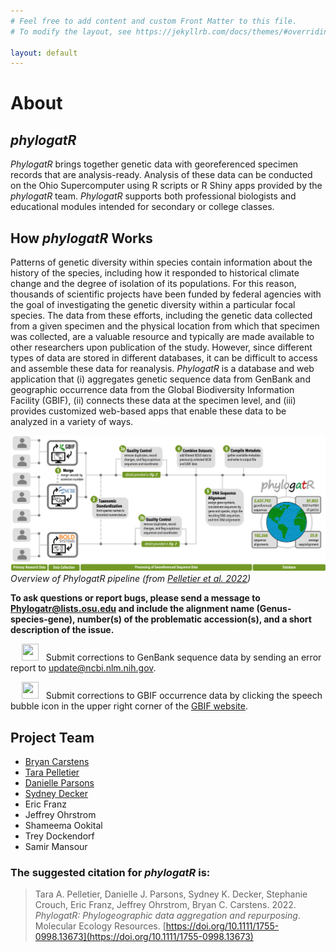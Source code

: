 ```yaml
---
# Feel free to add content and custom Front Matter to this file.
# To modify the layout, see https://jekyllrb.com/docs/themes/#overriding-theme-defaults

layout: default
---
```


# About

## *phylogatR*

*PhylogatR* brings together genetic data with georeferenced specimen records that are analysis-ready. Analysis of these data can be conducted on the Ohio Supercomputer using R scripts or R Shiny apps provided by the *phylogatR* team. *PhylogatR* supports both professional biologists and educational modules intended for secondary or college classes.

## How *phylogatR* Works

Patterns of genetic diversity within species contain information about the history of the species, including how it responded to historical climate change and the degree of isolation of its populations. For this reason, thousands of scientific projects have been funded by federal agencies with the goal of investigating the genetic diversity within a particular focal species. The data from these efforts, including the genetic data collected from a given specimen and the physical location from which that specimen was collected, are a valuable resource and typically are made available to other researchers upon publication of the study. However, since different types of data are stored in different databases, it can be difficult to access and assemble these data for reanalysis. *PhylogatR* is a database and web application that (i) aggregates genetic sequence data from GenBank and geographic occurrence data from the Global Biodiversity Information Facility (GBIF), (ii) connects these data at the specimen level, and (iii) provides customized web-based apps that enable these data to be analyzed in a variety of ways.

![pipeline](/assets/images/pipeline.jpg)
*Overview of PhylogatR pipeline (from [Pelletier et al. 2022](https://doi.org/10.1111/1755-0998.13673))*

**To ask questions or report bugs, please send a message to [Phylogatr@lists.osu.edu](mailto:Phylogatr@lists.osu.edu) and include the alignment name (Genus-species-gene), number(s) of the  problematic accession(s), and a short description of the issue.**

&emsp; <img src="https://raw.githubusercontent.com/FortAwesome/Font-Awesome/6.x/svgs/solid/dna.svg" width="27" height="27"> &nbsp; Submit corrections to GenBank sequence data by sending an error report to [update@ncbi.nlm.nih.gov](update@ncbi.nlm.nih.gov).

&emsp; <img src="https://raw.githubusercontent.com/FortAwesome/Font-Awesome/6.x/svgs/solid/earth-americas.svg" width="27" height="27"> &nbsp; Submit corrections to GBIF occurrence data by clicking the speech bubble icon in the upper right corner of the [GBIF website](https://www.gbif.org).

## Project Team

- [Bryan Carstens](https://carstenslab.osu.edu/index.html)
- [Tara Pelletier](https://sites.google.com/site/taraapelletier/)
- [Danielle Parsons](https://www.daniellejparsons.com)
- [Sydney Decker](https://skdecker.wixsite.com/home/)
- Eric Franz
- Jeffrey Ohrstrom
- Shameema Ookital
- Trey Dockendorf
- Samir Mansour

### The suggested citation for *phylogatR* is:
>Tara A. Pelletier, Danielle J. Parsons, Sydney K. Decker, Stephanie Crouch, Eric Franz, Jeffrey Ohrstrom, Bryan C. Carstens. 2022. *PhylogatR: Phylogeographic data aggregation and repurposing*. Molecular Ecology Resources. [https://doi.org/10.1111/1755-0998.13673](https://doi.org/10.1111/1755-0998.13673)
